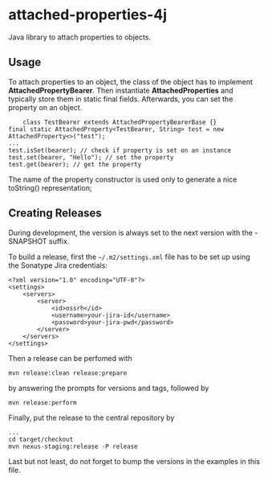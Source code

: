 # attached-properties-4j
Java library to attach properties to objects.

## Usage
To attach properties to an object, the class of the object has to implement **AttachedPropertyBearer**. Then instantiate **AttachedProperties** and typically store them in static final fields. Afterwards, you can set the property on an object.

    	class TestBearer extends AttachedPropertyBearerBase {}
	final static AttachedProperty<TestBearer, String> test = new AttachedProperty<>("test");
	...
	test.isSet(bearer); // check if property is set on an instance
	test.set(bearer, "Hello"); // set the property
	test.get(bearer); // get the property

The name of the property constructor is used only to generate a nice toString() representation; 

## Creating Releases
During development, the version is always set to the next version with the -SNAPSHOT suffix.

To build a release, first the `~/.m2/settings.xml` file has to be set up using the Sonatype Jira credentials:

	<?xml version="1.0" encoding="UTF-8"?>
	<settings>
		<servers>
			<server>
				<id>ossrh</id>
				<username>your-jira-id</username>
				<password>your-jira-pwd</password>
			</server>
		</servers>
	</settings>
	
Then a release can be perfomed with

	mvn release:clean release:prepare
	
by answering the prompts for versions and tags, followed by
	
	mvn release:perform

Finally, put the release to the central repository by

	...
	cd target/checkout
	mvn nexus-staging:release -P release

Last but not least, do not forget to bump the versions in the examples in this file.